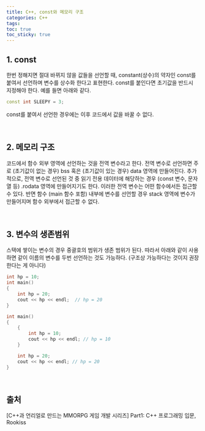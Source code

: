 ```yaml
---
title: C++, const와 메모리 구조
categories: C++
tags: 
toc: true
toc_sticky: true
---
```


## **1. const**

한번 정해지면 절대 바뀌지 않을 값들을 선언할 때, constant(상수)의 약자인 const를 붙여서 선언하며 변수를 상수화 한다고 표현한다. const를 붙인다면 초기값을 반드시 지정해야 한다. 예를 들면 아래와 같다.

```c++
const int SLEEPY = 3;
```
const를 붙여서 선언한 경우에는 이후 코드에서 값을 바꿀 수 없다. 

<br/>

## **2. 메모리 구조**

코드에서 함수 외부 영역에 선언하는 것을 전역 변수라고 한다. 전역 변수로 선언하면 주로 (초기값이 없는 경우) bss 혹은 (초기값이 있는 경우) data 영역에 만들어진다. 추가적으로, 전역 변수로 선언된 것 중 읽기 전용 데이터에 해당하는 경우 (const 변수, 문자열 등) .rodata 영역에 만들어지기도 한다. 이러한 전역 변수는 어떤 함수에서든 접근할 수 있다. 반면 함수 (main 함수 포함) 내부에 변수를 선언할 경우 stack 영역에 변수가 만들어지며 함수 외부에서 접근할 수 없다. 

<br/>

## **3. 변수의 생존범위**

스택에 쌓이는 변수의 경우 중괄호의 범위가 생존 범위가 된다. 따라서 아래와 같이 사용하면 같이 이름의 변수를 두번 선언하는 것도 가능하다. (구조상 가능하다는 것이지 권장한다는 게 아니다)

```c++
int hp = 10;
int main()
{
    int hp = 20;
    cout << hp << endl;  // hp = 20
}
```
```c++
int main()
{
    {
        int hp = 10;
        cout << hp << endl; // hp = 10
    }

    int hp = 20;
    cout << hp << endl; // hp = 20
}
```

<br/>

## **출처**

[C++과 언리얼로 만드는 MMORPG 게임 개발 시리즈] Part1: C++ 프로그래밍 입문, Rookiss
